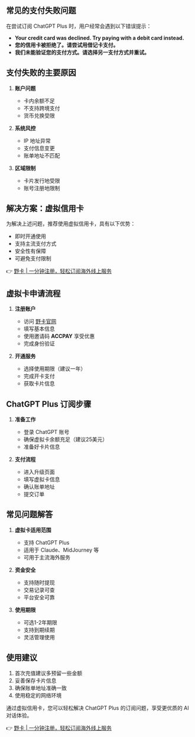 ## 常见的支付失败问题

在尝试订阅 ChatGPT Plus 时，用户经常会遇到以下错误提示：

- **Your credit card was declined. Try paying with a debit card instead.**
- **您的信用卡被拒绝了。请尝试用借记卡支付。**
- **我们未能验证您的支付方式。请选择另一支付方式并重试。**

## 支付失败的主要原因

1. **账户问题**
   - 卡内余额不足
   - 不支持跨境支付
   - 货币兑换受限

2. **系统风控**
   - IP 地址异常
   - 支付信息变更
   - 账单地址不匹配

3. **区域限制**
   - 卡片发行地受限
   - 账号注册地限制

## 解决方案：虚拟信用卡

为解决上述问题，推荐使用虚拟信用卡，具有以下优势：

- 即时开通使用
- 支持主流支付方式
- 安全性有保障
- 可避免支付限制

👉 [野卡 | 一分钟注册，轻松订阅海外线上服务](https://bit.ly/bewildcard)

## 虚拟卡申请流程

1. **注册账户**
   - 访问 [野卡官网](https://bit.ly/bewildcard)
   - 填写基本信息
   - 使用邀请码 **ACCPAY** 享受优惠
   - 完成身份验证

2. **开通服务**
   - 选择使用期限（建议一年）
   - 完成开卡支付
   - 获取卡片信息

## ChatGPT Plus 订阅步骤

1. **准备工作**
   - 登录 ChatGPT 账号
   - 确保虚拟卡余额充足（建议25美元）
   - 准备好卡片信息

2. **支付流程**
   - 进入升级页面
   - 填写虚拟卡信息
   - 确认账单地址
   - 提交订单

## 常见问题解答

1. **虚拟卡适用范围**
   - 支持 ChatGPT Plus
   - 适用于 Claude、MidJourney 等
   - 可用于主流海外服务

2. **资金安全**
   - 支持随时提现
   - 交易记录可查
   - 平台安全可靠

3. **使用期限**
   - 可选1-2年期限
   - 支持到期续期
   - 灵活管理使用

## 使用建议

1. 首次充值建议多预留一些金额
2. 妥善保存卡片信息
3. 确保账单地址准确一致
4. 使用稳定的网络环境

通过虚拟信用卡，您可以轻松解决 ChatGPT Plus 的订阅问题，享受更优质的 AI 对话体验。

👉 [野卡 | 一分钟注册，轻松订阅海外线上服务](https://bit.ly/bewildcard)